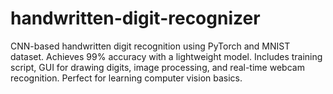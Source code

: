 # handwritten-digit-recognizer
CNN-based handwritten digit recognition using PyTorch and MNIST dataset. Achieves 99% accuracy with a lightweight model. Includes training script, GUI for drawing digits, image processing, and real-time webcam recognition. Perfect for learning computer vision basics.

